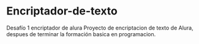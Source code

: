 # Encriptador-de-texto
Desafío 1 encriptador de alura
Proyecto de encriptacion de texto de Alura, despues de terminar la formación basica en programacion.
